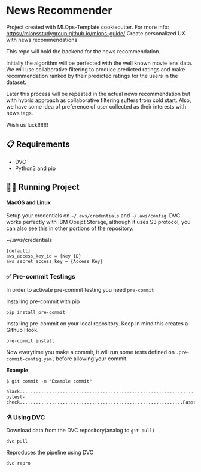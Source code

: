 # News Recommender

Project created with MLOps-Template cookiecutter. For more info: https://mlopsstudygroup.github.io/mlops-guide/
Create personalized UX with news recommendations

This repo will hold the backend for the news recommendation.

Initially the algorithm will be perfected with the well known movie lens data. We will use collaborative filtering to produce predicted ratings and make recommendation ranked by their predicted ratings for the users in the dataset.

Later this process will be repeated in the actual news recommendation but with hybrid approach as collaborative filtering suffers from cold start. Also, we have some idea of preference of user collected as their interests with news tags.

Wish us luck!!!!!!!


## 📋 Requirements

* DVC
* Python3 and pip

## 🏃🏻 Running Project


#### MacOS and Linux
Setup your credentials on ```~/.aws/credentials``` and ```~/.aws/config```. DVC works perfectly with IBM Obejct Storage, although it uses S3 protocol, you can also see this in other portions of the repository.


~/.aws/credentials

```credentials
[default]
aws_access_key_id = {Key ID}
aws_secret_access_key = {Access Key}
```


### ✅ Pre-commit Testings

In order to activate pre-commit testing you need ```pre-commit```

Installing pre-commit with pip
```
pip install pre-commit
```

Installing pre-commit on your local repository. Keep in mind this creates a Github Hook.
```
pre-commit install
```

Now everytime you make a commit, it will run some tests defined on ```.pre-commit-config.yaml``` before allowing your commit.

**Example**
```
$ git commit -m "Example commit"

black....................................................................Passed
pytest-check.............................................................Passed
```


### ⚗️ Using DVC

Download data from the DVC repository(analog to ```git pull```)
```
dvc pull
```

Reproduces the pipeline using DVC
```
dvc repro
```

